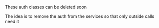 These auth classes can be deleted soon

The idea is to remove the auth from the services so that only outside calls need it